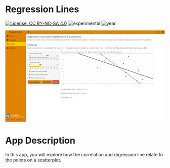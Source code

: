 # Regression Lines

[![License: CC BY-NC-SA 4.0](https://img.shields.io/badge/License-CC%20BY--NC--SA%204.0-lightgrey.svg)](https://creativecommons.org/licenses/by-nc-sa/4.0/) 
![experimental](https://img.shields.io/badge/lifecycle-experimental-orange)
![year](https://img.shields.io/badge/year-2019-lightgrey)

![App Screenshot](../docs/screenshot.png)

# App Description
In this app, you will explore how the correlation and regression line relate to the points on a scatterplot.
